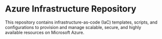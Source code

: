 # Azure Infrastructure Repository
This repository contains infrastructure-as-code (IaC) templates, scripts, and configurations to provision and manage scalable, secure, and highly available resources on Microsoft Azure.
